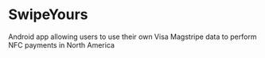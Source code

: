 SwipeYours
==========

Android app allowing users to use their own Visa Magstripe data to perform NFC payments in North America
